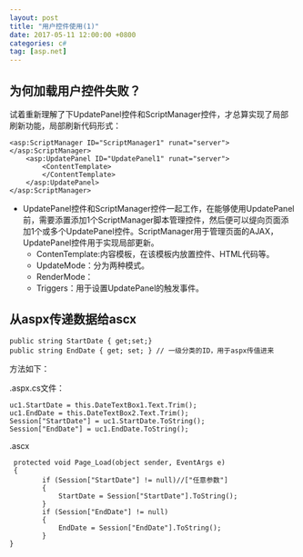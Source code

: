 ```yaml
---
layout: post
title: "用户控件使用(1)"
date: 2017-05-11 12:00:00 +0800
categories: c#
tag: [asp.net]
---   
```


## 为何加载用户控件失败？

试着重新理解了下UpdatePanel控件和ScriptManager控件，才总算实现了局部刷新功能，局部刷新代码形式：

```
<asp:ScriptManager ID="ScriptManager1" runat="server"></asp:ScriptManager>
    <asp:UpdatePanel ID="UpdatePanel1" runat="server">
        <ContentTemplate>
        </ContentTemplate>
    </asp:UpdatePanel>
</asp:ScriptManager>

```

- UpdatePanel控件和ScriptManager控件一起工作，在能够使用UpdatePanel前，需要添置添加1个ScriptManager脚本管理控件，然后便可以缇向页面添加1个或多个UpdatePanel控件。ScriptManager用于管理页面的AJAX，UpdatePanel控件用于实现局部更新。
    + ContenTemplate:内容模板，在该模板内放置控件、HTML代码等。
    + UpdateMode：分为两种模式。
    + RenderMode：
    + Triggers：用于设置UpdatePanel的触发事件。


## 从aspx传递数据给ascx
```
public string StartDate { get;set;}
public string EndDate { get; set; } // 一级分类的ID，用于aspx传值进来
```

方法如下：

.aspx.cs文件：

```
uc1.StartDate = this.DateTextBox1.Text.Trim();
uc1.EndDate = this.DateTextBox2.Text.Trim();
Session["StartDate"] = uc1.StartDate.ToString();
Session["EndDate"] = uc1.EndDate.ToString();
```

.ascx

```
 protected void Page_Load(object sender, EventArgs e)
 {
        if (Session["StartDate"] != null)//["任意参数"]
        {
            StartDate = Session["StartDate"].ToString();
        }
        if (Session["EndDate"] != null)
        {
            EndDate = Session["EndDate"].ToString();
        }
}
```